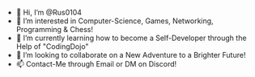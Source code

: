 - 👋 Hi, I’m @Rus0104
- 👀 I’m interested in Computer-Science, Games, Networking, Programming & Chess!
- 🌱 I’m currently learning how to become a Self-Developer through the Help of "CodingDojo"
- 💞️ I’m looking to collaborate on a New Adventure to a Brighter Future!
- 📫 Contact-Me through Email or DM on Discord!
